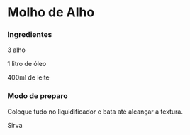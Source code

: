 # Molho de Alho

### Ingredientes 

3 alho

1 litro de óleo

400ml de leite

### Modo de preparo

Coloque tudo no liquidificador e bata até alcançar a textura.

Sirva